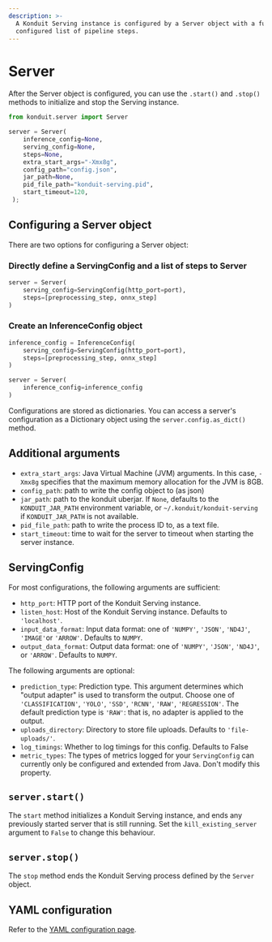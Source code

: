 ```yaml
---
description: >-
  A Konduit Serving instance is configured by a Server object with a fully
  configured list of pipeline steps.
---
```


# Server

After the Server object is configured, you can use the `.start()` and `.stop()` methods to initialize and stop the Serving instance.

```python
from konduit.server import Server 

server = Server(
    inference_config=None,
    serving_config=None,
    steps=None,
    extra_start_args="-Xmx8g",
    config_path="config.json",
    jar_path=None,
    pid_file_path="konduit-serving.pid",
    start_timeout=120,
 );
```

## Configuring a Server object

There are two options for configuring a Server object: 

### Directly define a ServingConfig and a list of steps to Server

```python
server = Server(
    serving_config=ServingConfig(http_port=port), 
    steps=[preprocessing_step, onnx_step]
)
```

### Create an InferenceConfig object 

```python
inference_config = InferenceConfig(
    serving_config=ServingConfig(http_port=port), 
    steps=[preprocessing_step, onnx_step]
)

server = Server(
    inference_config=inference_config
)
```

Configurations are stored as dictionaries. You can access a server's configuration as a Dictionary object using the `server.config.as_dict()` method. 

## Additional arguments

* `extra_start_args`: Java Virtual Machine \(JVM\) arguments. In this case, `-Xmx8g` specifies that the maximum memory allocation for the JVM is 8GB. 
* `config_path`: path to write the config object to \(as json\)
* `jar_path`: path to the konduit uberjar. If `None`, defaults to the `KONDUIT_JAR_PATH` environment variable, or `~/.konduit/konduit-serving` if `KONDUIT_JAR_PATH` is not available.
* `pid_file_path`: path to write the process ID to, as a text file. 
* `start_timeout`: time to wait for the server to timeout when starting the server instance. 

## ServingConfig

For most configurations, the following arguments are sufficient:

* `http_port`: HTTP port of the Konduit Serving instance.
* `listen_host`: Host of the Konduit Serving instance. Defaults to `'localhost'`.
* `input_data_format`: Input data format: one of  `'NUMPY'`, `'JSON'`, `'ND4J'`, `'IMAGE'`or `'ARROW'`. Defaults to `NUMPY`. 
* `output_data_format`: Output data format: one of  `'NUMPY'`, `'JSON'`, `'ND4J'`, or `'ARROW'`. Defaults to `NUMPY`. 

The following arguments are optional: 

* `prediction_type`: Prediction type. This argument determines which "output adapter" is used to transform the output. Choose one of `'CLASSIFICATION'`, `'YOLO'`, `'SSD'`, `'RCNN'`, `'RAW'`, `'REGRESSION'`. The default prediction type is `'RAW'`: that is, no adapter is applied to the output. 
* `uploads_directory`: Directory to store file uploads. Defaults to `'file-uploads/'`.
* `log_timings`: Whether to log timings for this config. Defaults to False
* `metric_types`: The types of metrics logged for your `ServingConfig` can currently only be configured and extended from Java. Don't modify this property.

## `server.start()`

The `start` method initializes a Konduit Serving instance, and ends any previously started server that is still running. Set the `kill_existing_server` argument to `False` to change this behaviour. 

## `server.stop()`

The `stop` method ends the Konduit Serving process defined by the `Server` object.

## YAML configuration 

Refer to the [YAML configuration page](../yaml-configurations.md#serving). 

